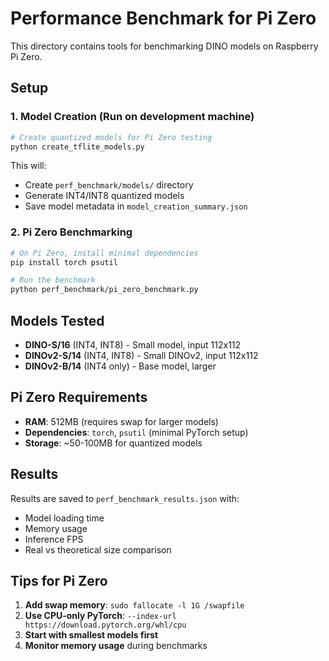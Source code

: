 # Performance Benchmark for Pi Zero

This directory contains tools for benchmarking DINO models on Raspberry Pi Zero.

## Setup

### 1. Model Creation (Run on development machine)

```bash
# Create quantized models for Pi Zero testing
python create_tflite_models.py
```

This will:

- Create `perf_benchmark/models/` directory
- Generate INT4/INT8 quantized models
- Save model metadata in `model_creation_summary.json`

### 2. Pi Zero Benchmarking

```bash
# On Pi Zero, install minimal dependencies
pip install torch psutil

# Run the benchmark
python perf_benchmark/pi_zero_benchmark.py
```

## Models Tested

- **DINO-S/16** (INT4, INT8) - Small model, input 112x112
- **DINOv2-S/14** (INT4, INT8) - Small DINOv2, input 112x112
- **DINOv2-B/14** (INT4 only) - Base model, larger

## Pi Zero Requirements

- **RAM**: 512MB (requires swap for larger models)
- **Dependencies**: `torch`, `psutil` (minimal PyTorch setup)
- **Storage**: ~50-100MB for quantized models

## Results

Results are saved to `perf_benchmark_results.json` with:

- Model loading time
- Memory usage
- Inference FPS
- Real vs theoretical size comparison

## Tips for Pi Zero

1. **Add swap memory**: `sudo fallocate -l 1G /swapfile`
2. **Use CPU-only PyTorch**: `--index-url https://download.pytorch.org/whl/cpu`
3. **Start with smallest models first**
4. **Monitor memory usage** during benchmarks
